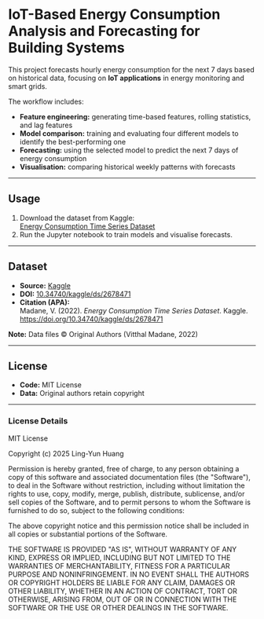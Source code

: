 # IoT-Based Energy Consumption Analysis and Forecasting for Building Systems

This project forecasts hourly energy consumption for the next 7 days based on historical data, focusing on **IoT applications** in energy monitoring and smart grids.  

The workflow includes:
- **Feature engineering:** generating time-based features, rolling statistics, and lag features  
- **Model comparison:** training and evaluating four different models to identify the best-performing one  
- **Forecasting:** using the selected model to predict the next 7 days of energy consumption  
- **Visualisation:** comparing historical weekly patterns with forecasts

---

## Usage
1. Download the dataset from Kaggle:  
   [Energy Consumption Time Series Dataset](https://www.kaggle.com/ds/2678471)  
2. Run the Jupyter notebook to train models and visualise forecasts.

---

## Dataset
- **Source:** [Kaggle](https://www.kaggle.com/ds/2678471)  
- **DOI:** [10.34740/kaggle/ds/2678471](https://doi.org/10.34740/kaggle/ds/2678471)  
- **Citation (APA):**  
  Madane, V. (2022). *Energy Consumption Time Series Dataset*. Kaggle. https://doi.org/10.34740/kaggle/ds/2678471  

**Note:** Data files © Original Authors (Vitthal Madane, 2022)

---

## License
- **Code:** MIT License  
- **Data:** Original authors retain copyright

---

### License Details

MIT License

Copyright (c) 2025 Ling-Yun Huang

Permission is hereby granted, free of charge, to any person obtaining a copy
of this software and associated documentation files (the "Software"), to deal
in the Software without restriction, including without limitation the rights
to use, copy, modify, merge, publish, distribute, sublicense, and/or sell
copies of the Software, and to permit persons to whom the Software is
furnished to do so, subject to the following conditions:

The above copyright notice and this permission notice shall be included in all
copies or substantial portions of the Software.

THE SOFTWARE IS PROVIDED "AS IS", WITHOUT WARRANTY OF ANY KIND, EXPRESS OR
IMPLIED, INCLUDING BUT NOT LIMITED TO THE WARRANTIES OF MERCHANTABILITY,
FITNESS FOR A PARTICULAR PURPOSE AND NONINFRINGEMENT. IN NO EVENT SHALL THE
AUTHORS OR COPYRIGHT HOLDERS BE LIABLE FOR ANY CLAIM, DAMAGES OR OTHER
LIABILITY, WHETHER IN AN ACTION OF CONTRACT, TORT OR OTHERWISE, ARISING FROM,
OUT OF OR IN CONNECTION WITH THE SOFTWARE OR THE USE OR OTHER DEALINGS IN THE
SOFTWARE.
